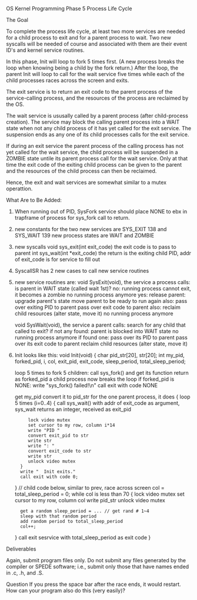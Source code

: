 
OS Kernel Programming Phase 5
Process Life Cycle

The Goal

To complete the process life cycle, at least two more services
are needed for a child process to exit and for a parent process
to wait. Two new syscalls will be needed of course and associated
with them are their event ID's and kernel service routines.

In this phase, Init will loop to fork 5 times first. (A new process
breaks the loop when knowing being a child by the fork return.)
After the loop, the parent Init will loop to call for the wait
service five times while each of the child processes races across
the screen and exits.

The exit service is to return an exit code to the parent process
of the service-calling process, and the resources of the process
are reclaimed by the OS.

The wait service is ususally called by a parent process (after
child-process creation). The service may block the calling
parent process into a WAIT state when not any child process
of it has yet called for the exit service. The suspension ends
as any one of its child processes calls for the exit service.

If during an exit service the parent process of the calling
process has not yet called for the wait service, the child
process will be suspended in a ZOMBIE state untile its parent
process call for the wait service. Only at that time the exit
code of the exiting child process can be given to the parent
and the resources of the child process can then be reclaimed.

Hence, the exit and wait services are somewhat similar to a
mutex operattion.


What Are to Be Added:

1. When running out of PID, SysFork service should place NONE
   to ebx in trapframe of process for sys_fork call to return.

2. new constants for the two new services are
      SYS_EXIT 138 and SYS_WAIT 139
   new process states are
      WAIT and ZOMBIE

3. new syscalls
      void sys_exit(int exit_code)
         the exit code is to pass to parent
      int sys_wait(int *exit_code)
         the return is the exiting child PID,
         addr of exit_code is for service to fill out

4. SyscallSR has 2 new cases to call new service routines

5. new service routines are:
   void SysExit(void), the service a process calls:
      is parent in WAIT state (called wait 1st)?
      no:
         running process cannot exit, it becomes a zombie
         no running process anymore
      yes:
         release parent:
            upgrade parent's state
            move parent to be ready to run again
         also:
            pass over exiting PID to parent
            pass over exit code to parent
         also:
            reclaim child resources (alter state, move it)
            no running process anymore

   void SysWait(void), the service a parent calls:
      search for any child that called to exit?
      if not any found:
         parent is blocked into WAIT state
         no running process anymore
      if found one:
         pass over its PID to parent
         pass over its exit code to parent
         reclaim child resources (alter state, move it)

6. Init looks like this:
   void Init(void) {
      char pid_str[20], str[20];
      int my_pid, forked_pid,
          i, col, exit_pid, exit_code,
          sleep_period, total_sleep_period;

      loop 5 times to fork 5 children:
         call sys_fork() and get its function return as forked_pid
         a child process now breaks the loop
         if forked_pid is NONE:
            write "sys_fork() failed!\n"
            call exit with code NONE

      get my_pid
      convert it to pid_str
      for the one parent process, it does {
         loop 5 times (i=0..4) {
            call sys_wait() with addr of exit_code as argument, 
            sys_wait returns an integer, received as exit_pid
   
            lock video mutex
            set cursor to my row, column i*14
            write "PID "
            convert exit_pid to str
            write str
            write ": "
            convert exit_code to str
            write str
            unlock video mutex
         }
         write "  Init exits."
         call exit with code 0;
      }
   // child code below, similar to prev, race across screen
      col = total_sleep_period = 0;
      while col is less than 70 {
         lock video mutex
         set cursor to my row, column col
         write pid_str
         unlock video mutex

         get a random sleep_period = ... // get rand # 1~4
         sleep with that random period
         add random period to total_sleep_period
         col++;
      }
      call exit sesrvice with total_sleep_period as exit code
   }


Deliverables

Again, submit program files only. Do not submit any files generated
by the compiler or SPEDE software; i.e., submit only those that have
names ended in .c, .h, and .S.


Question
If you press the space bar after the race ends, it would restart.
How can your program also do this (very easily)?

